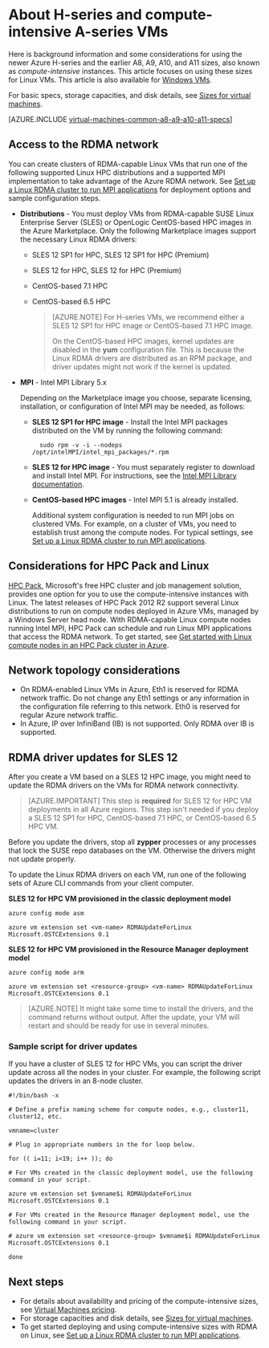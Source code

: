 <!-- not suitable for Mooncake -->

<properties
    pageTitle="About compute-intensive VMs with Linux | Azure"
    description="Get background information and considerations for using the H-series and A8, A9, A10, and A11 compute-intensive sizes for Linux VMs"
    services="virtual-machines-linux"
    documentationcenter=""
    author="dlepow"
    manager="timlt"
    editor=""
    tags="azure-resource-manager,azure-service-management" />
<tags
    ms.assetid="16cf6e2d-f401-4b22-af8c-9a337179f5f6"
    ms.service="virtual-machines-linux"
    ms.devlang="na"
    ms.topic="article"
    ms.tgt_pltfrm="vm-linux"
    ms.workload="infrastructure-services"
    ms.date="11/18/2016"
    wacn.date=""
    ms.author="danlep" />

# About H-series and compute-intensive A-series VMs
Here is background information and some considerations for using the newer Azure H-series and the earlier A8, A9, A10, and A11 sizes, also known as *compute-intensive* instances. This article focuses on using these sizes for Linux VMs. This article is also available for [Windows VMs](/documentation/articles/virtual-machines-windows-a8-a9-a10-a11-specs/). 

For basic specs, storage capacities, and disk details, see [Sizes for virtual machines](/documentation/articles/virtual-machines-linux-sizes/).

[AZURE.INCLUDE [virtual-machines-common-a8-a9-a10-a11-specs](../../includes/virtual-machines-common-a8-a9-a10-a11-specs.md)]

## Access to the RDMA network
You can create clusters of RDMA-capable Linux VMs that run one of the following supported Linux HPC distributions and a supported MPI implementation to take advantage of the Azure RDMA network. See [Set up a Linux RDMA cluster to run MPI applications](/documentation/articles/virtual-machines-linux-classic-rdma-cluster/) for deployment options and sample configuration steps.

* **Distributions** - You must deploy VMs from RDMA-capable SUSE Linux Enterprise Server (SLES) or OpenLogic CentOS-based HPC images in the Azure Marketplace. Only the following Marketplace images support the necessary Linux RDMA drivers:
  
  * SLES 12 SP1 for HPC, SLES 12 SP1 for HPC (Premium)
  * SLES 12 for HPC, SLES 12 for HPC (Premium)
  * CentOS-based 7.1 HPC
  * CentOS-based 6.5 HPC
    
    > [AZURE.NOTE]
    > For H-series VMs, we recommend either a SLES 12 SP1 for HPC image or CentOS-based 7.1 HPC image.
    > 
    > On the CentOS-based HPC images, kernel updates are disabled in the **yum** configuration file. This is because the Linux RDMA drivers are distributed as an RPM package, and driver updates might not work if the kernel is updated.
    > 
    > 
* **MPI** - Intel MPI Library 5.x
  
    Depending on the Marketplace image you choose, separate licensing, installation, or configuration of Intel MPI may be needed, as follows: 
  
  * **SLES 12 SP1 for HPC image** - Install the Intel MPI packages distributed on the VM by running the following command:
    
          sudo rpm -v -i --nodeps /opt/intelMPI/intel_mpi_packages/*.rpm
  * **SLES 12 for HPC image** - You must separately register to download and install Intel MPI. For instructions, see the [Intel MPI Library documentation](https://software.intel.com/intel-mpi-library/documentation).
  * **CentOS-based HPC images**  - Intel MPI 5.1 is already installed.  
    
    Additional system configuration is needed to run MPI jobs on clustered VMs. For example, on a cluster of VMs, you need to establish trust among the compute nodes. For typical settings, see [Set up a Linux RDMA cluster to run MPI applications](/documentation/articles/virtual-machines-linux-classic-rdma-cluster/).

## Considerations for HPC Pack and Linux
[HPC Pack](https://technet.microsoft.com/zh-cn/library/jj899572.aspx), Microsoft's free HPC cluster and job management solution, provides one option for you to use the compute-intensive instances with Linux. The latest releases of HPC Pack 2012 R2 support several Linux distributions to run on compute nodes deployed in Azure VMs, managed by a Windows Server head node. With RDMA-capable Linux compute nodes running Intel MPI, HPC Pack can schedule and run Linux MPI applications that access the RDMA network. To get started, see [Get started with Linux compute nodes in an HPC Pack cluster in Azure](/documentation/articles/virtual-machines-linux-classic-hpcpack-cluster/).

## Network topology considerations
* On RDMA-enabled Linux VMs in Azure, Eth1 is reserved for RDMA network traffic. Do not change any Eth1 settings or any information in the configuration file referring to this network. Eth0 is reserved for regular Azure network traffic.
* In Azure, IP over InfiniBand (IB) is not supported. Only RDMA over IB is supported.

## RDMA driver updates for SLES 12
After you create a VM based on a SLES 12 HPC image, you might need to update the RDMA drivers on the VMs for RDMA network connectivity. 

> [AZURE.IMPORTANT]
> This step is **required** for SLES 12 for HPC VM deployments in all Azure regions. 
> This step isn't needed if you deploy a SLES 12 SP1 for HPC, CentOS-based 7.1 HPC, or CentOS-based 6.5 HPC VM. 
> 
> 

Before you update the drivers, stop all **zypper** processes or any processes that lock the SUSE repo databases on the VM. Otherwise the drivers might not update properly.  

To update the Linux RDMA drivers on each VM, run one of the following sets of Azure CLI commands from your client computer.

**SLES 12 for HPC VM provisioned in the classic deployment model**

    azure config mode asm

    azure vm extension set <vm-name> RDMAUpdateForLinux Microsoft.OSTCExtensions 0.1

**SLES 12 for HPC VM provisioned in the Resource Manager deployment model**

    azure config mode arm

    azure vm extension set <resource-group> <vm-name> RDMAUpdateForLinux Microsoft.OSTCExtensions 0.1

> [AZURE.NOTE]
> It might take some time to install the drivers, and the command returns without output. After the update, your VM will restart and should be ready for use in several minutes.
> 
> 

### Sample script for driver updates
If you have a cluster of SLES 12 for HPC VMs, you can script the driver update across all the nodes in your cluster. For example, the following script updates the drivers in an 8-node cluster.

    #!/bin/bash -x

    # Define a prefix naming scheme for compute nodes, e.g., cluster11, cluster12, etc.

    vmname=cluster

    # Plug in appropriate numbers in the for loop below.

    for (( i=11; i<19; i++ )); do

    # For VMs created in the classic deployment model, use the following command in your script.

    azure vm extension set $vmname$i RDMAUpdateForLinux Microsoft.OSTCExtensions 0.1

    # For VMs created in the Resource Manager deployment model, use the following command in your script.

    # azure vm extension set <resource-group> $vmname$i RDMAUpdateForLinux Microsoft.OSTCExtensions 0.1

    done


## Next steps
* For details about availability and pricing of the compute-intensive sizes, see [Virtual Machines pricing](/pricing/details/virtual-machines/#Linux).
* For storage capacities and disk details, see [Sizes for virtual machines](/documentation/articles/virtual-machines-linux-sizes/).
* To get started deploying and using compute-intensive sizes with RDMA on Linux, see [Set up a Linux RDMA cluster to run MPI applications](/documentation/articles/virtual-machines-linux-classic-rdma-cluster/).

